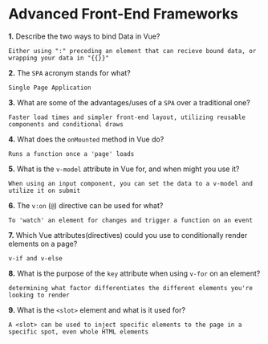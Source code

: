 # Advanced Front-End Frameworks

**1.** Describe the two ways to bind Data in Vue?

<!-- enter you answer in the space below -->

```
Either using ":" preceding an element that can recieve bound data, or wrapping your data in "{{}}"
```

**2.** The `SPA` acronym stands for what?

<!-- enter you answer in the space below -->

```
Single Page Application
```

**3.** What are some of the advantages/uses of a `SPA` over a traditional one?

<!-- enter you answer in the space below -->

```
Faster load times and simpler front-end layout, utilizing reusable components and conditional draws
```

**4.** What does the `onMounted` method in Vue do?

<!-- enter you answer in the space below -->

```
Runs a function once a 'page' loads
```

**5.** What is the `v-model` attribute in Vue for, and when might you use it?

<!-- enter you answer in the space below -->

```
When using an input component, you can set the data to a v-model and utilize it on submit
```

**6.** The `v:on` (`@`) directive can be used for what?

<!-- enter you answer in the space below -->

```
To 'watch' an element for changes and trigger a function on an event
```

**7.** Which Vue attributes(directives) could you use to conditionally render elements on a page?

<!-- enter you answer in the space below -->

```
v-if and v-else
```

**8.** What is the purpose of the `key` attribute when using `v-for` on an element?

<!-- enter you answer in the space below -->

```
determining what factor differentiates the different elements you're looking to render
```

**9.** What is the `<slot>` element and what is it used for?

<!-- enter you answer in the space below -->

```
A <slot> can be used to inject specific elements to the page in a specific spot, even whole HTML elements
```
